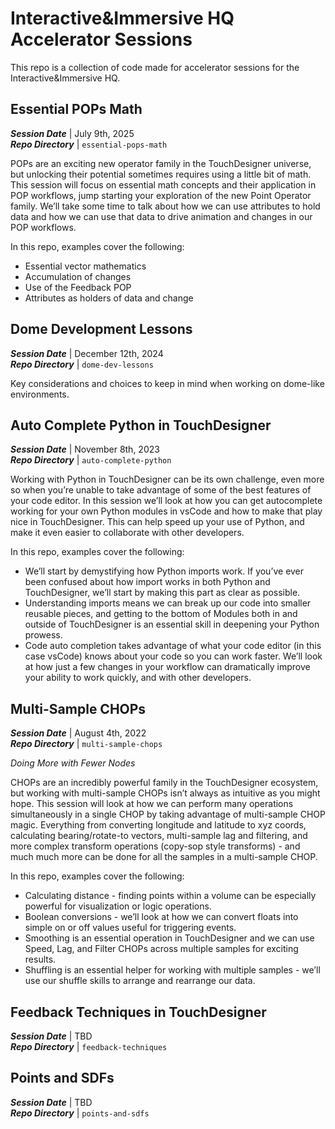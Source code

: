 # Interactive&Immersive HQ Accelerator Sessions

This repo is a collection of code made for accelerator sessions for the Interactive&Immersive HQ.

## Essential POPs Math

***Session Date*** | July 9th, 2025  
***Repo Directory*** | `essential-pops-math`  

POPs are an exciting new operator family in the TouchDesigner universe, but unlocking their potential sometimes requires using a little bit of math. This session will focus on essential math concepts and their application in POP workflows, jump starting your exploration of the new Point Operator family. We’ll take some time to talk about how we can use attributes to hold data and how we can use that data to drive animation and changes in our POP workflows.

In this repo, examples cover the following:

- Essential vector mathematics
- Accumulation of changes
- Use of the Feedback POP
- Attributes as holders of data and change

## Dome Development Lessons

***Session Date*** | December 12th, 2024  
***Repo Directory*** | `dome-dev-lessons`  

Key considerations and choices to keep in mind when working on dome-like environments.

## Auto Complete Python in TouchDesigner

***Session Date*** | November 8th, 2023  
***Repo Directory*** | `auto-complete-python`

Working with Python in TouchDesigner can be its own challenge, even more so when you’re unable to take advantage of some of the best features of your code editor. In this session we’ll look at how you can get autocomplete working for your own Python modules in vsCode and how to make that play nice in TouchDesigner. This can help speed up your use of Python, and make it even easier to collaborate with other developers.

In this repo, examples cover the following:

- We’ll start by demystifying how Python imports work. If you’ve ever been confused about how import works in both Python and TouchDesigner, we’ll start by making this part as clear as possible.
- Understanding imports means we can break up our code into smaller reusable pieces, and getting to the bottom of Modules both in and outside of TouchDesigner is an essential skill in deepening your Python prowess.
- Code auto completion takes advantage of what your code editor (in this case vsCode) knows about your code so you can work faster. We’ll look at how just a few changes in your workflow can dramatically improve your ability to work quickly, and with other developers.

## Multi-Sample CHOPs

***Session Date*** |  August 4th, 2022  
***Repo Directory*** |  `multi-sample-chops`

*Doing More with Fewer Nodes*

CHOPs are an incredibly powerful family in the TouchDesigner ecosystem, but working with multi-sample CHOPs isn’t always as intuitive as you might hope. This session will look at how we can perform many operations simultaneously in a single CHOP by taking advantage of multi-sample CHOP magic. Everything from converting longitude and latitude to xyz coords, calculating bearing/rotate-to vectors, multi-sample lag and filtering, and more complex transform operations (copy-sop style transforms) - and much much more can be done for all the samples in a multi-sample CHOP.

In this repo, examples cover the following:

- Calculating distance - finding points within a volume can be especially powerful for visualization or logic operations.
- Boolean conversions - we’ll look at how we can convert floats into simple on or off values useful for triggering events.
- Smoothing is an essential operation in TouchDesigner and we can use Speed, Lag, and Filter CHOPs across multiple samples for exciting results.
- Shuffling is an essential helper for working with multiple samples - we’ll use our shuffle skills to arrange and rearrange our data.

## Feedback Techniques in TouchDesigner  

***Session Date*** | TBD  
***Repo Directory*** |  `feedback-techniques`  

## Points and SDFs  

***Session Date*** | TBD  
***Repo Directory*** |  `points-and-sdfs`  
